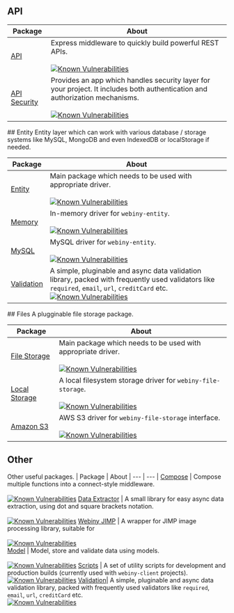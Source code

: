 ## API

| Package | About
| --- | --- |
[API](https://github.com/webiny/webiny-js/tree/master/packages-api/webiny-api) | Express middleware to quickly build powerful REST APIs. <br/><br/> [![Known Vulnerabilities](https://snyk.io/test/github/webiny/webiny-js/badge.svg?targetFile=packages-api%2Fwebiny-api%2Fpackage.json)](https://snyk.io/test/github/webiny/webiny-js?targetFile=packages-api%2Fwebiny-api%2Fpackage.json)
[API Security](https://github.com/webiny/webiny-js/tree/master/packages-api/webiny-api-security) | Provides an app which handles security layer for your project. It includes both authentication and authorization mechanisms. <br/><br/> [![Known Vulnerabilities](https://snyk.io/test/github/webiny/webiny-js/badge.svg?targetFile=packages-api%2Fwebiny-api-security%2Fpackage.json)](https://snyk.io/test/github/webiny/webiny-js?targetFile=packages-api%2Fwebiny-api-security%2Fpackage.json)

## Entity
Entity layer which can work with various database / storage systems like MySQL, MongoDB and even IndexedDB or localStorage if needed.

| Package | About
| --- | --- |
[Entity](https://github.com/webiny/webiny-js/tree/master/packages-utils/webiny-entity) | Main package which needs to be used with appropriate driver. <br/><br/> [![Known Vulnerabilities](https://snyk.io/test/github/webiny/webiny-js/badge.svg?targetFile=packages-utils%2Fwebiny-entity%2Fpackage.json)](https://snyk.io/test/github/webiny/webiny-js?targetFile=packages-utils%2Fwebiny-entity%2Fpackage.json)
[Memory](https://github.com/webiny/webiny-js/tree/master/packages-utils/webiny-entity-memory) | In-memory driver for `webiny-entity`. <br/><br/> [![Known Vulnerabilities](https://snyk.io/test/github/webiny/webiny-js/badge.svg?targetFile=packages-utils%2Fwebiny-entity-memory%2Fpackage.json)](https://snyk.io/test/github/webiny/webiny-js?targetFile=packages-utils%2Fwebiny-entity-memory%2Fpackage.json)
[MySQL](https://github.com/webiny/webiny-js/tree/master/packages-utils/webiny-entity-mysql) | MySQL driver for `webiny-entity`. <br/><br/> [![Known Vulnerabilities](https://snyk.io/test/github/webiny/webiny-js/badge.svg?targetFile=packages-utils%2Fwebiny-entity-mysql%2Fpackage.json)](https://snyk.io/test/github/webiny/webiny-js?targetFile=packages-utils%2Fwebiny-entity-mysql%2Fpackage.json)
[Validation](https://github.com/webiny/webiny-js/tree/master/packages-utils/webiny-validation)| A simple, pluginable and async data validation library, packed with frequently used validators like `required`, `email`, `url`, `creditCard` etc. <br/> [![Known Vulnerabilities](https://snyk.io/test/github/webiny/webiny-js/badge.svg?targetFile=packages-utils%2Fwebiny-validation%2Fpackage.json)](https://snyk.io/test/github/webiny/webiny-js?targetFile=packages-utils%2Fwebiny-validation%2Fpackage.json)

## Files
A plugginable file storage package.

| Package | About
| --- | --- |
[File Storage](https://github.com/webiny/webiny-js/tree/master/packages-utils/webiny-file-storage) | Main package which needs to be used with appropriate driver. <br/><br/> [![Known Vulnerabilities](https://snyk.io/test/github/webiny/webiny-js/badge.svg?targetFile=packages-utils%2Fwebiny-file-storage%2Fpackage.json)](https://snyk.io/test/github/webiny/webiny-js?targetFile=packages-utils%2Fwebiny-file-storage%2Fpackage.json)
[Local Storage](https://github.com/webiny/webiny-js/tree/master/packages-utils/webiny-file-storage-local) | A local filesystem storage driver for `webiny-file-storage`. <br/><br/> [![Known Vulnerabilities](https://snyk.io/test/github/webiny/webiny-js/badge.svg?targetFile=packages-utils%2Fwebiny-file-storage-local%2Fpackage.json)](https://snyk.io/test/github/webiny/webiny-js?targetFile=packages-utils%2Fwebiny-file-storage-local%2Fpackage.json)
[Amazon S3](https://github.com/webiny/webiny-js/tree/master/packages-utils/webiny-file-storage-s3) | AWS S3 driver for `webiny-file-storage` interface. <br/><br/> [![Known Vulnerabilities](https://snyk.io/test/github/webiny/webiny-js/badge.svg?targetFile=packages-utils%2Fwebiny-file-storage-s3%2Fpackage.json)](https://snyk.io/test/github/webiny/webiny-js?targetFile=packages-utils%2Fwebiny-file-storage-s3%2Fpackage.json)

## Other
Other useful packages.
| Package | About
| --- | --- |
[Compose](https://github.com/webiny/webiny-js/tree/master/packages-utils/webiny-cli) | Compose multiple functions into a connect-style middleware. <br/><br/> [![Known Vulnerabilities](https://snyk.io/test/github/webiny/webiny-js/badge.svg?targetFile=packages-utils%2Fwebiny-compose%2Fpackage.json)](https://snyk.io/test/github/webiny/webiny-js?targetFile=packages-utils%2Fwebiny-cli%2Fpackage.json)
[Data Extractor](https://github.com/webiny/webiny-js/tree/master/packages-utils/webiny-data-extractor) | A small library for easy async data extraction, using dot and square brackets notation. <br/><br/> [![Known Vulnerabilities](https://snyk.io/test/github/webiny/webiny-js/badge.svg?targetFile=packages-utils%2Fwebiny-data-extractor%2Fpackage.json)](https://snyk.io/test/github/webiny/webiny-js?targetFile=packages-utils%2Fwebiny-data-extractor%2Fpackage.json)
[Webiny JIMP](https://github.com/webiny/webiny-js/tree/master/packages-utils/webiny-model) | A wrapper for JIMP image processing library, suitable for <br/><br/> [![Known Vulnerabilities](https://snyk.io/test/github/webiny/webiny-js/badge.svg?targetFile=packages-utils%2Fwebiny-model%2Fpackage.json)](https://snyk.io/test/github/webiny/webiny-js?targetFile=packages-utils%2Fwebiny-model%2Fpackage.json)  
[Model](https://github.com/webiny/webiny-js/tree/master/packages-utils/webiny-model) | Model, store and validate data using models. <br/><br/> [![Known Vulnerabilities](https://snyk.io/test/github/webiny/webiny-js/badge.svg?targetFile=packages-utils%2Fwebiny-model%2Fpackage.json)](https://snyk.io/test/github/webiny/webiny-js?targetFile=packages-utils%2Fwebiny-model%2Fpackage.json) 
[Scripts](https://github.com/webiny/webiny-js/tree/master/packages-utils/webiny-scripts) | A set of utility scripts for development and production builds (currently used with `webiny-client` projects). <br/> [![Known Vulnerabilities](https://snyk.io/test/github/webiny/webiny-js/badge.svg?targetFile=packages-utils%2Fwebiny-scripts%2Fpackage.json)](https://snyk.io/test/github/webiny/webiny-js?targetFile=packages-utils%2Fwebiny-scripts%2Fpackage.json)
[Validation](https://github.com/webiny/webiny-js/tree/master/packages-utils/webiny-validation)| A simple, pluginable and async data validation library, packed with frequently used validators like `required`, `email`, `url`, `creditCard` etc. <br/> [![Known Vulnerabilities](https://snyk.io/test/github/webiny/webiny-js/badge.svg?targetFile=packages-utils%2Fwebiny-validation%2Fpackage.json)](https://snyk.io/test/github/webiny/webiny-js?targetFile=packages-utils%2Fwebiny-validation%2Fpackage.json)